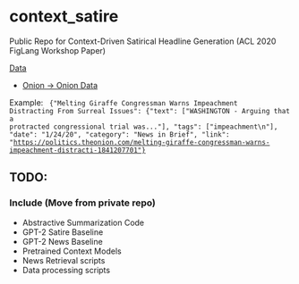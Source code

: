 # context_satire
Public Repo for Context-Driven Satirical Headline Generation (ACL 2020 FigLang Workshop Paper)

[Data](https://s3.console.aws.amazon.com/s3/buckets/context-driven-satire)
-  [Onion -> Onion Data](https://context-driven-satire.s3-us-west-2.amazonaws.com/onion_to_data.json) 

Example:
<code>
{"Melting Giraffe Congressman Warns Impeachment Distracting From Surreal Issues": {"text": ["WASHINGTON - Arguing that a protracted congressional trial was..."], "tags": ["impeachment\n"], "date": "1/24/20", "category": "News in Brief", "link": "https://politics.theonion.com/melting-giraffe-congressman-warns-impeachment-distracti-1841207701"}
  </code>





## TODO:
### Include (Move from private repo)
- Abstractive Summarization Code
- GPT-2 Satire Baseline
- GPT-2 News Baseline
- Pretrained Context Models
- News Retrieval scripts
- Data processing scripts
